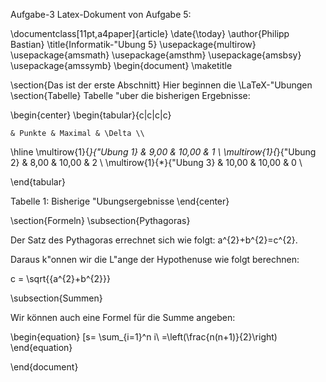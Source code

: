 Aufgabe-3
Latex-Dokument von Aufgabe 5:


\documentclass[11pt,a4paper]{article}
\date{\today}
\author{Philipp Bastian}
\title{Informatik-\"Ubung 5}
\usepackage{multirow} 
\usepackage{amsmath}
\usepackage{amsthm}
\usepackage{amsbsy}
\usepackage{amssymb}
\begin{document}
\maketitle



\section{Das ist der erste Abschnitt} 
Hier beginnen die \LaTeX-\"Ubungen
\section{Tabelle} 
Tabelle \"uber die bisherigen Ergebnisse:


\begin{center} 
\begin{tabular}{c|c|c|c}

	& Punkte & Maximal & \Delta \\
\hline
\multirow{1}{*}{\"Ubung 1} & 9,00 & 10,00 & 1 \\ 
\multirow{1}{*}{\"Ubung 2} & 8,00  & 10,00 & 2 \\ 
\multirow{1}{*}{\"Ubung 3} & 10,00 & 10,00 & 0  \\ 

\end{tabular}
 
Tabelle 1: Bisherige \"Ubungsergebnisse 
\end{center}


\section{Formeln} 
\subsection{Pythagoras}
 
 
Der Satz des Pythagoras errechnet sich wie folgt: a^{2}+b^{2}=c^{2}.

Daraus k\"onnen wir die L\"ange der Hypothenuse wie folgt berechnen: 
 
c = \sqrt{{a^{2}+b^{2}}} 

\subsection{Summen}

Wir können auch eine Formel für die Summe angeben:

\begin{equation}
\[s= \sum_{i=1}^n i\ =\left(\frac{n(n+1)}{2}\right)
\end{equation}


\end{document}

